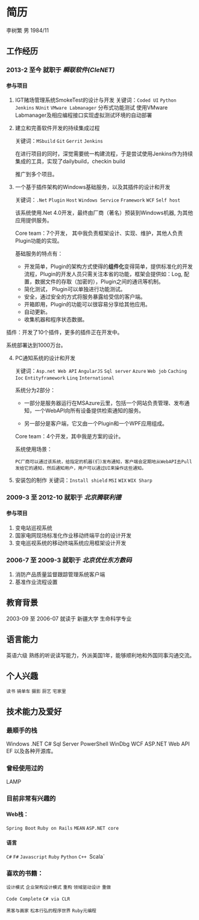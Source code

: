 # 简历
李树繁
男
1984/11

## 工作经历
### 2013-2 至今 就职于 _瞬联软件(CIeNET)_
#### 参与项目
1. IGT赌场管理系统SmokeTest的设计与开发
   关键词：`Coded UI` `Python` `Jenkins` `NUnit` `VMware Labmanager`
   分布式功能测试
   使用VMware Labmanager及相应编程接口实现虚拟测试环境的自动部署
  
2. 建立和完善软件开发的持续集成过程

   关键词：`MSbuild` `Git` `Gerrit` `Jenkins`
        
   在进行项目的同时，深觉需要统一构建流程，于是尝试使用Jenkins作为持续集成的工具，实现了dailybuild，checkin build

   推广到多个项目。
     
3. 一个基于插件架构的Windows基础服务，以及其插件的设计和开发

   关键词：`.Net` `Plugin` `Host` `Windows Service` `Framework` `WCF` `Self host`
   
   该系统使用.Net 4.0开发，最终由厂商（著名）预装到Windows机器, 为其他应用提供服务。
    
   Core team：7个开发， 其中我负责框架设计、实现、维护，其他人负责Plugin功能的实现。
      
   基础服务的特点有：
      
    -  开发简单，Plugin的架构方式使得的**组件化**变得简单，提供标准化的开发流程，Plugin的开发人员只需关注本省的功能，框架会提供如：Log, 配置，数据文件的存取（加密的），Plugin之间的通讯等机制。
    -  简化测试， Plugin可以单独进行功能测试。
    -  安全，通过安全的方式将服务暴露给受信的客户端。
    -  开箱即用，Plugin的功能可以很容易分享给其他应用。
    -  自动更新。
    -  收集机器和程序状态数据。
      
  插件：开发了10个插件，更多的插件正在开发中。
    
  系统部署达到1000万台。

4. PC通知系统的设计和开发

   关键词：`Asp.net Web API` `AngularJS` `Sql server` `Azure` `Web job` `Caching` `Ioc` `Entityframework` `Linq` `International`
     
   系统分为2部分：

    - 一部分是服务器运行在MSAzure云里，包括一个网站负责管理、发布通知，一个WebAPI向所有设备提供检索通知的服务。

    - 另一部分是客户端，它又由一个Plugin和一个WPF应用组成。
      
   Core team：4个开发，其中我是方案的设计。
     
   系统使用场景：
     
       PC厂商可以通过该系统，给指定的机器(们)发布通知，客户端会定期地从WebAPI去Pull发给它的通知，然后通知用户，用户可以通过UI来操作这些通知。   
     
5. 安装包的制作
   关键词：`Install shield` `MSI` `WIX` `WIX Sharp`
  

### 2009-3 至 2012-10 就职于 _北京腾联利德_
#### 参与项目
1. 变电站巡视系统
2. 国家电网现场标准化作业移动终端平台的设计开发
3. 变电巡视系统的移动终端系统应用框架设计开发

### 2006-7 至 2009-3 就职于 _北京优仕东方数码_
1. 消防产品质量监督跟踪管理系统客户端
2. 基准作业流程设置

## 教育背景
2003-09 至 2006-07 就读于 新疆大学 生命科学专业

## 语言能力
英语六级 熟练的听说读写能力，外派美国1年，能够顺利地和外国同事沟通交流。

## 个人兴趣
`读书` `骑单车` `摄影` `厨艺` `宅家里`

## 技术能力及爱好
### 最顺手的栈
Windows .NET C# Sql Server PowerShell WinDbg WCF ASP.NET Web API EF 以及各种开源库。
### 曾经使用过的
LAMP
### 目前非常有兴趣的
#### Web栈：
`Spring Boot` `Ruby on Rails` `MEAN` `ASP.NET core`
#### 语言
`C#` `F#` `Javascript` `Ruby` `Python` `C++ `Scala`
### 喜欢的书籍：
`设计模式` `企业架构设计模式` `重构` `领域驱动设计` `重做`

`Code Complete` `C# via CLR` 

`黑客与画家` `松本行弘的程序世界` `Ruby元编程`
